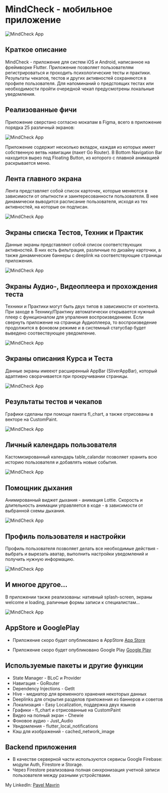 # MindCheck - мобильное приложение

![MindCheck App](https://github.com/mavrinpn/MindCheck-App/raw/main/images/main.png)

## Краткое описание

MindCheck - приложение для систем iOS и Android, написанное на фреймворке Flutter. Приложение позволяет пользователям регистрироваться и проходить психологические тесты и практики. Результаты чекапов, тестов и других активностей сохраняются в профиле пользователя. Для напоминаний о предстоящих тестах или необходимости пройти очередной чекап предусмотрены локальные уведомления.

## Реализованные фичи

Приложение сверстано согласно мокапам в Figma, всего в приложение порядка 25 различный экранов:

![MindCheck App](https://github.com/mavrinpn/MindCheck-App/raw/main/images/figma.png)

Приложение содержит несколько вкладок, каждая из которых имеет собственную ветвь навигации (пакет Go Router). В Bottom Navigation Bar находится вырез под Floating Button, из которого с плавной анимацией раскрывается меню.

## Лента главного экрана

Лента представляет собой список карточек, которые меняются в зависимости от опытности и заинтересованности пользователя. В нее динамически выводится расписание пользователя, исходя из тех активностей, на которые он подписан.

![MindCheck App](https://github.com/mavrinpn/MindCheck-App/raw/main/images/main_feed.png)

## Экраны списка Тестов, Техник и Практик

Данные экраны представляют собой список соответствующих активностей. В них есть фильтрация, различные по дизайну карточки, а также динамические баннеры с deeplink на соответствующие страницы приложения.

![MindCheck App](https://github.com/mavrinpn/MindCheck-App/raw/main/images/tests.png)

## Экраны Аудио-, Видеоплеера и прохождения теста

Техники и Практики могут быть двух типов в зависимости от контента. При заходе в Технику/Практику автоматически открывается нужный плеер с функционалом для упраления воспроизведением. Если свернуть приложение на странице Аудиоплеера, то воспроизведение продолжится в фоновом режиме и в системный статусбар будет выведено соотвествующее уведомление.

![MindCheck App](https://github.com/mavrinpn/MindCheck-App/raw/main/images/players.png)

## Экраны описания Курса и Теста

Данные экраны имееют расширенный AppBar (SliverAppBar), который адаптивно сворачивается при прокручивании страницы.

![MindCheck App](https://github.com/mavrinpn/MindCheck-App/raw/main/images/overview.png)

## Результаты тестов и чекапов

Графики сделаны при помощи пакета fl_chart, а также отрисованы в векторе на CustomPaint.

![MindCheck App](https://github.com/mavrinpn/MindCheck-App/raw/main/images/results.png)

## Личный календарь пользователя

Кастомизированный календарь table_calandar позволяет хранить всю историю пользователя и добавлять новые события.

![MindCheck App](https://github.com/mavrinpn/MindCheck-App/raw/main/images/calendar.png)

## Помощник дыхания

Анимированный виджет дыхания - анимация Lottie. Скорость и длительность анимации управляется в коде - в зависимости от выбранной схемы дыхания.

![MindCheck App](https://github.com/mavrinpn/MindCheck-App/raw/main/images/breath.png)

## Профиль пользователя и настройки

Профиль пользователя позволяет делать все необходимые действия - выбрать и вырезать аватар, выполнить настройки уведомлений и получить нужную информацию.

![MindCheck App](https://github.com/mavrinpn/MindCheck-App/raw/main/images/profile.png)

## И многое другое...

В приложении также реализованы: нативный splash-screen, экраны welcome и loading, раличные формы записи к специалистам...

![MindCheck App](https://github.com/mavrinpn/MindCheck-App/raw/main/images/other.png)

## AppStore и GooglePlay

- Приложение скоро будет опубликовано в AppStore [App Store]()

- Приложение скоро будет опубликовано Google Play [Google Play]()

## Используемые пакеты и другие функции

- State Manager - BLoC и Provider
- Навигация - GoRouter
- Dependency Injections - GetIt
- Hive - медиатор для временного хранения некоторых данных
- Deeplinks для открытия разделов приложения из баннеров и советов
- Локализация - Easy Localization, поддержка двух языков
- Графики - fl_chart и отрисованные на CustomPaint
- Видео на полный экран - Chewie
- Фоновое аудио - Just_Audio
- Увндомления - flutter_local_notifications
- Кэш для изображений - cached_network_image

## Backend приложения

- В качестве серверной части используются сервисы Google Firebase: модули Auth, Firestore и Storage.
- Через Firestore реализована полная синхронизация учетной записи пользователя между разными устройствами.


My LinkedIn: [Pavel Mavrin](https://www.linkedin.com/in/pavel-mavrin-developer/)
